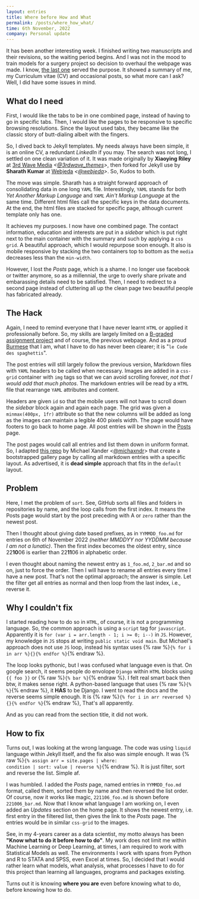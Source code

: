 ```yaml
---
layout: entries
title: Where before How and What
permalink: /posts/where_how_what/
time: 6th November, 2022
company: Personal update
---
```


It has been another interesting week. I finished writing two manuscripts and their revisions, so the waiting period begins. And I was not in the mood to train models for a surgery project so decision to overhaul the webpage was made. I know, [the last one](/posts/learning_html#head) served the purpose. It showed a summary of me, my Curriculum vitae (CV) and occasional posts, so what more can I ask? Well, I did have some issues in mind. 


## What do I need

First, I would like the tabs to be in one combined page, instead of having to go in specific tabs. Then, I would like the pages to be responsive to specific browsing resolutions. Since the layout used tabs, they became like the classic story of butt-dialing albeit with the fingers.

So, I dived back to Jekyll templates. My needs always have been simple, it is an online CV, a redundant *LinkedIn* if you may. The search was not long, I settled on one clean variation of it. It was made originally by **Xiaoying Riley** at [3rd Wave Media](http://themes.3rdwavemedia.com/ "3rd Wave Media @ web") *<[@3rdwave_themes](https://twitter.com/3rdwave_themes "3rd Wave Media @ twitter")>*, then forked for Jekyll use by **Sharath Kumar** at [Webjeda](https://webjeda.com) *<[@webjeda](https://twitter.com/webjeda)>*. So, Kudos to both.

The move was simple. Sharath has a straight forward approach of consolidating data in one long `YAML` file. Interestingly, `YAML` stands for both *Yet Another Markup Language* and *`YAML` Ain't Markup Language* at the same time. Different html files call the specific keys in the data documents. At the end, the html files are stacked for specific page, although current template only has one.

It achieves my purposes. I now have one combined page. The contact information, education and interests are put in a *sidebar* which is put right next to the main container with the summary and such by applying a `css grid`. A beautiful approach, which I would repurpose soon enough. It also is mobile responsive by stacking the two containers top to bottom as the `media` decreases less than the `min-width`. 

However, I lost the *Posts* page, which is a shame. I no longer use facebook or twitter anymore, so as a millennial, the urge to overly share private and embarassing details need to be satisfied. Then, I need to redirect to a second page instead of cluttering all up the clean page two beautiful people has fabricated already.

## The Hack

Again, I need to remind everyone that I have never learnt `HTML` or applied it professionally before. So, my skills are largely limited on a [B-graded assignment project](https://github.com/finerbrighterlighter/AQ10_questionnaire) and of course, the previous webpage. And as a proud [Burmese](https://www.youtube.com/watch?v=o-i89wHCPlE) that I am, what I have to do has never been clearer; it is "`le Code des spaghettis`".

The post entries will still largely follow the previous version, Markdown files with `YAML` headers to be called when necessary. Images are added in a `css-grid` container with `img` tags so that we can avoid scrolling forever, *not that I would add that much photos*. The markdown entries will be read by a `HTML` file that rearrange `YAML` attributes and content. 

Headers are given `id` so that the mobile users will not have to scroll down the *sidebar* block again and again each page. The grid was given a `minmax(400px, 1fr)` attribute so that the new columns will be added as long as the images can maintain a legible 400 pixels width. The page would have footers to go back to home page. All post entries will be shown in the [Posts](/posts#head) page. 

The post pages would call all entries and list them down in uniform format. So, I adapted [this repo](https://github.com/michaelx/jekyll-photos) by Michael Xander  <[@michaxndr](https://twitter.com/michaxndr)> that create a bootstrapped gallery page by calling all markdown entries with a specific layout. As advertised, it is **dead simple** approach that fits in the `default` layout.

## Problem

Here, I met the problem of `sort`. See, GitHub sorts all files and folders in repositories by name, and the loop calls from the first index. It means the Posts page would start by the post preceding with A or `zero` rather than the newest post.

Then I thought about giving date based prefixes, as in `YYMMDD_foo.md` for entries on 6th of November 2022 *(neither MMDDYY nor YYDDMM because I am not a lunatic)*. Then the first index becomes the oldest entry, since 22**10**06 is earlier than 22**11**06  in alphabetic order. 

I even thought about naming the newest entry as `1_foo.md`, `2_bar.md` and so on, just to force the order. Then I will have to rename all entries every time I have a new post. That's not the optimal approach; the answer is simple. Let the filter get all entries as normal and then loop from the last index, i.e., reverse it.

## Why I couldn't fix 

I started reading how to do so in `HTML`, of course, it is not a programming language. So, the common approach is using a `script` tag for `javascript`. Apparently it is <code>for  (var  i  =  arr.length  -  1;  i  >=  0;  i--)</code> in `JS`. However, my knowledge in `JS` stops at writing `public static void main`. But Michael's approach does not use `JS` loop, instead his syntax uses  {% raw %}<code>{% for i in arr %}{}{% endfor %}</code>{% endraw %}. 

The loop looks pythonic, but I was confused what language even is that. On google search, it seems people do envolope `Django` within `HTML` blocks using  `{{ foo }}` or {% raw %}`{% bar %}`{% endraw %}. I felt real smart back then btw, it makes sense right. A python-based language that uses {% raw %}`{% %}`{% endraw %}, it **HAS** to be Django. I went to read the docs and the reverse seems simple enough. It is {% raw %}<code>{% for i in arr reversed %}{}{% endfor %}</code>{% endraw %}, That's all apparently.

And as you can read from the section title, it did not work.

## How to fix 

Turns out, I was looking at the wrong language. The code was using `liquid` language within Jekyll itself, and the fix also was simple enough. It was {% raw %}<code>{% assign arr = site.pages | where: condition | sort: value | reverse %}</code>{% endraw %}. It is just filter, sort and reverse the list. Simple af.

I was humbled. I added the *Posts* page, named entries in `YYMMDD_foo.md` format, called them, sorted them by name and then reversed the list order. Of course, now it works like magic, `221106_foo.md` is shown before `221006_bar.md`. Now that I know what language I am working on, I even added an *Updates* section on the home page. It shows the newest entry, i.e. first entry in the filtered list, then gives the link to the *Posts* page. The entries would be in similar `css-grid` to the images.

See, in my 4-years career as a data scientist, my motto always has been **"Know what to do it before how to do"**. My work does not limit me within Machine Learning or Deep Learning, at times, I am required to work with Statistical Models as well. The environments I work with spans from Python and R to STATA and SPSS, even Excel at times. So, I decided that I would rather learn what models, what analysis, what processes I have to do for this project than learning all languages, programs and packages existing.

Turns out it is knowing **where you are** even before knowing what to do, before knowing how to do.

<div id="photos"></div>
